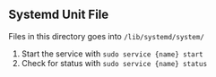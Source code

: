 ## Systemd Unit File

Files in this directory goes into `/lib/systemd/system/`
1. Start the service with `sudo service {name} start`
2. Check for status with `sudo service {name} status`